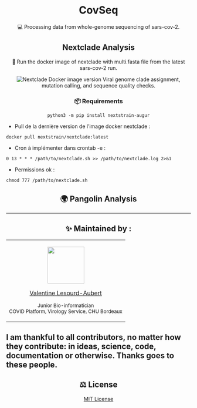 <h1 id="CovSeq" align="center">
CovSeq 
</h1>

<p id="CovSeq" align="center">
💻 Processing data from whole-genome sequencing of sars-cov-2. 
</p>

<h2 id="nextclade" align="center">
Nextclade Analysis
</h2>

<p align="center">
🐋 Run the docker image of nextclade with multi.fasta file from the latest sars-cov-2 run.
</p>
   
<p align="center">
<img alt="Nextclade Docker image version" src="https://img.shields.io/docker/v/nextstrain/nextclade?label=%F0%9F%90%8B%20%20%20docker%3Anextclade">  Viral genome clade assignment, mutation calling, and sequence quality checks.
</p> 
 
<h3 id="prerequis" align="center">
📦 Requirements
</h3>

<p align="center"
- Installation de Augur requise pour exécuter nextclade :

``` python3 -m pip install nextstrain-augur ```

-  Pull de la dernière version de l’image docker nextclade :

``` docker pull nextstrain/nextclade:latest ```

- Cron à implémenter dans crontab -e :

``` 0 13 * * * /path/to/nextclade.sh >> /path/to/nextclade.log 2>&1 ```

- Permissions ok :

``` chmod 777 /path/to/nextclade.sh ```

</p>

<h2 id="pangolin" align="center">
🌍 Pangolin Analysis
</h2>

<p>
   
   
</p>

---

<h2 id="maintenedby" align="center">
✨ Maintained by :
</h2>

<table align="center">
  <tr>
  <td align="center">
<p align="center">
  <p align="center">
    <a href="https://github.com/valentinelsra"> 
      <img src="https://avatars.githubusercontent.com/valentinelsra" width="100px;" alt=""/>
    </a> 
  </p>
  <p align="center">
    <p align="center">
      <a href="https://github.com/valentinelsra">
      Valentine Lesourd-Aubert
      </a>
    </p>
    <p align="center">
      <small>Junior Bio-informatician</small></br>
      <small>COVID Platform, Virology Service, CHU Bordeaux</small></br>
    </p>
  </p>
  </td>
  </tr>
</table>

I am thankful to all contributors, no matter how they contribute: in ideas, science, code, documentation or otherwise. Thanks goes to these people.
---

<h2 id="license" align="center">
⚖️ License
</h2>

<p align="center">
  <a target="_blank" rel="noopener noreferrer" href="../../LICENSE" alt="License file">MIT License</a>
</p>
